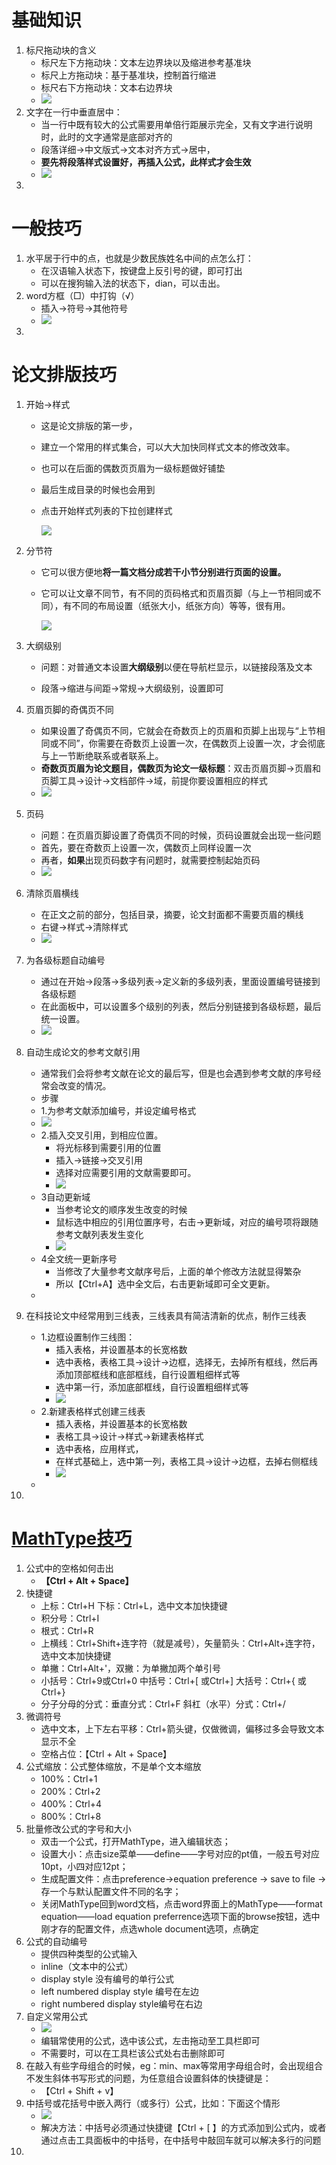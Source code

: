 # 基础知识

1. 标尺拖动块的含义
   - 标尺左下方拖动块：文本左边界块以及缩进参考基准块
   - 标尺上方拖动块：基于基准块，控制首行缩进
   - 标尺右下方拖动块：文本右边界块
   - ![](./legend/word/标尺的拖动块.png)
2. 文字在一行中垂直居中：
   - 当一行中既有较大的公式需要用单倍行距展示完全，又有文字进行说明时，此时的文字通常是底部对齐的
   - 段落详细->中文版式->文本对齐方式->居中，
   - **要先将段落样式设置好，再插入公式，此样式才会生效**
   - ![](./legend/word/文字垂直居中.png)
3. 

# 一般技巧

1. 水平居于行中的点，也就是少数民族姓名中间的点怎么打：
   - 在汉语输入状态下，按键盘上反引号的键，即可打出
   - 可以在搜狗输入法的状态下，dian，可以击出。
2. word方框（□）中打钩（√）
   - 插入->符号->其他符号
   - ![](./legend/word/方框带勾符号.png)
3. 

# 论文排版技巧

1. 开始->样式

   - 这是论文排版的第一步，

   - 建立一个常用的样式集合，可以大大加快同样式文本的修改效率。

   - 也可以在后面的偶数页页眉为一级标题做好铺垫

   - 最后生成目录的时候也会用到

   - 点击开始样式列表的下拉创建样式

     ![](./legend/word/创建样式.png)

2. 分节符

   - 它可以很方便地**将一篇文档分成若干小节分别进行页面的设置。**

   - 它可以让文章不同节，有不同的页码格式和页眉页脚（与上一节相同或不同），有不同的布局设置（纸张大小，纸张方向）等等，很有用。

     ![](./legend/word/分节符.png)

   

3. 大纲级别

   - 问题：对普通文本设置**大纲级别**以便在导航栏显示，以链接段落及文本

   - 段落->缩进与间距->常规->大纲级别，设置即可

4. 页眉页脚的奇偶页不同

   - 如果设置了奇偶页不同，它就会在奇数页上的页眉和页脚上出现与“上节相同或不同”，你需要在奇数页上设置一次，在偶数页上设置一次，才会彻底与上一节断绝联系或者联系上。
   - **奇数页页眉为论文题目，偶数页为论文一级标题**：双击页眉页脚->页眉和页脚工具->设计->文档部件->域，前提你要设置相应的样式
   - ![](./legend/word/域.png)

5. 页码

   - 问题：在页眉页脚设置了奇偶页不同的时候，页码设置就会出现一些问题
   - 首先，要在奇数页上设置一次，偶数页上同样设置一次
   - 再者，**如果**出现页码数字有问题时，就需要控制起始页码
   - ![](./legend/word/页码出错.png)

6. 清除页眉横线

   - 在正文之前的部分，包括目录，摘要，论文封面都不需要页眉的横线
   - 右键->样式->清除样式
   - ![](./legend/word/页眉无横线.png)

7. 为各级标题自动编号

   - 通过在开始->段落->多级列表->定义新的多级列表，里面设置编号链接到各级标题
   - 在此面板中，可以设置多个级别的列表，然后分别链接到各级标题，最后统一设置。
   - ![](./legend/word/多级列表应用到样式.png)

8. 自动生成论文的参考文献引用

   - 通常我们会将参考文献在论文的最后写，但是也会遇到参考文献的序号经常会改变的情况。
   - 步骤
   - 1.为参考文献添加编号，并设定编号格式
   - ![](./legend/word/文献自动引用-添加文献编号.png)
   - 2.插入交叉引用，到相应位置。
     - 将光标移到需要引用的位置
     - 插入->链接->交叉引用
     - 选择对应需要引用的文献需要即可。
     - ![](./legend/word/文献自动引用-交叉引用.png)
   - 3自动更新域
     - 当参考论文的顺序发生改变的时候
     - 鼠标选中相应的引用位置序号，右击->更新域，对应的编号项将跟随参考文献列表发生变化
     - ![](./legend/word/文献自动引用-更新域.png)
   - 4全文统一更新序号
     - 当修改了大量参考文献序号后，上面的单个修改方法就显得繁杂
     - 所以【Ctrl+A】选中全文后，右击更新域即可全文更新。
   - 

9. 在科技论文中经常用到三线表，三线表具有简洁清新的优点，制作三线表

   - 1.边框设置制作三线图：
     - 插入表格，并设置基本的长宽格数
     - 选中表格，表格工具->设计->边框，选择无，去掉所有框线，然后再添加顶部框线和底部框线，自行设置粗细样式等
     - 选中第一行，添加底部框线，自行设置粗细样式等
     - ![](./legend/word/边框设置制作三线图.png)
   - 2.新建表格样式创建三线表
     - 插入表格，并设置基本的长宽格数
     - 表格工具->设计->样式->新建表格样式
     - 选中表格，应用样式，
     - 在样式基础上，选中第一列，表格工具->设计->边框，去掉右侧框线
     - ![](./legend/word/新建表格样式制作三线表.png)
   - 

10. 

# [MathType技巧](https://zhuanlan.zhihu.com/p/25580133)

1. 公式中的空格如何击出
   - **【Ctrl + Alt + Space】**
2. 快捷键
   - 上标：Ctrl+H  下标：Ctrl+L，选中文本加快捷键
   - 积分号：Ctrl+I
   - 根式：Ctrl+R
   - 上横线：Ctrl+Shift+连字符（就是减号），矢量箭头：Ctrl+Alt+连字符，选中文本加快捷键
   - 单撇：Ctrl+Alt+'，双撇：为单撇加两个单引号
   - 小括号：Ctrl+9或Ctrl+0  中括号：Ctrl+[ 或Ctrl+]  大括号：Ctrl+{ 或 Ctrl+}
   - 分子分母的分式：垂直分式：Ctrl+F  斜杠（水平）分式：Ctrl+/
3. 微调符号
   - 选中文本，上下左右平移：Ctrl+箭头键，仅做微调，偏移过多会导致文本显示不全
   - 空格占位：【Ctrl + Alt + Space】
4. 公式缩放：公式整体缩放，不是单个文本缩放
   - 100%：Ctrl+1
   - 200%：Ctrl+2
   - 400%：Ctrl+4
   - 800%：Ctrl+8
5. 批量修改公式的字号和大小
   - 双击一个公式，打开MathType，进入编辑状态；
   - 设置大小：点击size菜单——define——字号对应的pt值，一般五号对应10pt，小四对应12pt；
   - 生成配置文件：点击preference->equation preference -> save to file ->存一个与默认配置文件不同的名字；
   - 关闭MathType回到word文档，点击word界面上的MathType——format equation——load equation preferrence选项下面的browse按钮，选中刚才存的配置文件，点选whole document选项，点确定
6. 公式的自动编号
   - 提供四种类型的公式输入
   - inline（文本中的公式）
   - display style 没有编号的单行公式
   - left numbered display style 编号在左边
   - right numbered display style编号在右边
7. 自定义常用公式
   - ![](./legend/word/mathtype界面.png)
   - 编辑常使用的公式，选中该公式，左击拖动至工具栏即可
   - 不需要时，可以在工具栏该公式处右击删除即可
8. 在敲入有些字母组合的时候，eg：min、max等常用字母组合时，会出现组合不发生斜体书写形式的问题，为任意组合设置斜体的快捷键是：
   - 【Ctrl + Shift + v】
9. 中括号或花括号中嵌入两行（或多行）公式，比如：下面这个情形
   - ![](./legend/word/括号中两行甚至多行.png)
   - 解决方法：中括号必须通过快捷键【Ctrl + [ 】的方式添加到公式内，或者通过点击工具面板中的中括号，在中括号中敲回车就可以解决多行的问题
10. 